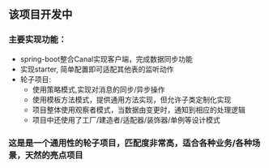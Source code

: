 ## 该项目开发中
### 主要实现功能：
- spring-boot整合Canal实现客户端，完成数据同步功能
- 实现starter, 简单配置即可适配其他表的监听动作
- 轮子项目:
  - 使用策略模式,实现对消息的同步/异步操作
  - 使用模板方法模式，提供通用方法实现，但允许子类定制化实现
  - 项目整体使用观察者模式，当数据由变更时，通知到相应的处理逻辑
  - 项目中还使用了工厂/建造者/适配器/装饰器/单例等设计模式
  
### 这是是一个通用性的轮子项目，匹配度非常高，适合各种业务/各种场景，天然的亮点项目